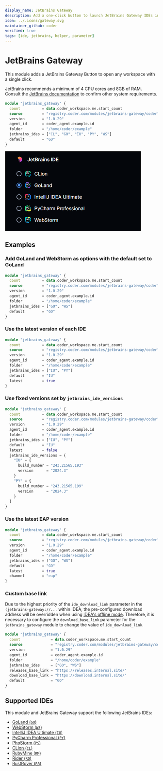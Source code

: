 ```yaml
---
display_name: JetBrains Gateway
description: Add a one-click button to launch JetBrains Gateway IDEs in the dashboard.
icon: ../.icons/gateway.svg
maintainer_github: coder
verified: true
tags: [ide, jetbrains, helper, parameter]
---
```


# JetBrains Gateway

This module adds a JetBrains Gateway Button to open any workspace with a single click.

JetBrains recommends a minimum of 4 CPU cores and 8GB of RAM.
Consult the [JetBrains documentation](https://www.jetbrains.com/help/idea/prerequisites.html#min_requirements) to confirm other system requirements.

```tf
module "jetbrains_gateway" {
  count          = data.coder_workspace.me.start_count
  source         = "registry.coder.com/modules/jetbrains-gateway/coder"
  version        = "1.0.29"
  agent_id       = coder_agent.example.id
  folder         = "/home/coder/example"
  jetbrains_ides = ["CL", "GO", "IU", "PY", "WS"]
  default        = "GO"
}
```

![JetBrains Gateway IDes list](../.images/jetbrains-gateway.png)

## Examples

### Add GoLand and WebStorm as options with the default set to GoLand

```tf
module "jetbrains_gateway" {
  count          = data.coder_workspace.me.start_count
  source         = "registry.coder.com/modules/jetbrains-gateway/coder"
  version        = "1.0.29"
  agent_id       = coder_agent.example.id
  folder         = "/home/coder/example"
  jetbrains_ides = ["GO", "WS"]
  default        = "GO"
}
```

### Use the latest version of each IDE

```tf
module "jetbrains_gateway" {
  count          = data.coder_workspace.me.start_count
  source         = "registry.coder.com/modules/jetbrains-gateway/coder"
  version        = "1.0.29"
  agent_id       = coder_agent.example.id
  folder         = "/home/coder/example"
  jetbrains_ides = ["IU", "PY"]
  default        = "IU"
  latest         = true
}
```

### Use fixed versions set by `jetbrains_ide_versions`

```tf
module "jetbrains_gateway" {
  count          = data.coder_workspace.me.start_count
  source         = "registry.coder.com/modules/jetbrains-gateway/coder"
  version        = "1.0.29"
  agent_id       = coder_agent.example.id
  folder         = "/home/coder/example"
  jetbrains_ides = ["IU", "PY"]
  default        = "IU"
  latest         = false
  jetbrains_ide_versions = {
    "IU" = {
      build_number = "243.21565.193"
      version      = "2024.3"
    }
    "PY" = {
      build_number = "243.21565.199"
      version      = "2024.3"
    }
  }
}
```

### Use the latest EAP version

```tf
module "jetbrains_gateway" {
  count          = data.coder_workspace.me.start_count
  source         = "registry.coder.com/modules/jetbrains-gateway/coder"
  version        = "1.0.29"
  agent_id       = coder_agent.example.id
  folder         = "/home/coder/example"
  jetbrains_ides = ["GO", "WS"]
  default        = "GO"
  latest         = true
  channel        = "eap"
}
```

### Custom base link

Due to the highest priority of the `ide_download_link` parameter in the `(jetbrains-gateway://...` within IDEA, the pre-configured download address will be overridden when using [IDEA's offline mode](https://www.jetbrains.com/help/idea/fully-offline-mode.html). Therefore, it is necessary to configure the `download_base_link` parameter for the `jetbrains_gateway` module to change the value of `ide_download_link`.

```tf
module "jetbrains_gateway" {
  count              = data.coder_workspace.me.start_count
  source             = "registry.coder.com/modules/jetbrains-gateway/coder"
  version            = "1.0.29"
  agent_id           = coder_agent.example.id
  folder             = "/home/coder/example"
  jetbrains_ides     = ["GO", "WS"]
  releases_base_link = "https://releases.internal.site/"
  download_base_link = "https://download.internal.site/"
  default            = "GO"
}
```

## Supported IDEs

This module and JetBrains Gateway support the following JetBrains IDEs:

- [GoLand (`GO`)](https://www.jetbrains.com/go/)
- [WebStorm (`WS`)](https://www.jetbrains.com/webstorm/)
- [IntelliJ IDEA Ultimate (`IU`)](https://www.jetbrains.com/idea/)
- [PyCharm Professional (`PY`)](https://www.jetbrains.com/pycharm/)
- [PhpStorm (`PS`)](https://www.jetbrains.com/phpstorm/)
- [CLion (`CL`)](https://www.jetbrains.com/clion/)
- [RubyMine (`RM`)](https://www.jetbrains.com/ruby/)
- [Rider (`RD`)](https://www.jetbrains.com/rider/)
- [RustRover (`RR`)](https://www.jetbrains.com/rust/)
